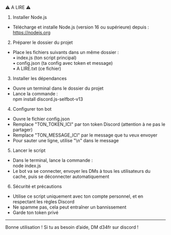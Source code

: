 ⚠️ A LIRE ⚠️

1) Installer Node.js  
- Télécharge et installe Node.js (version 16 ou supérieure) depuis : https://nodejs.org  

2) Préparer le dossier du projet  
- Place les fichiers suivants dans un même dossier :  
  • index.js (ton script principal)  
  • config.json (ta config avec token et message)  
  • A LIRE.txt (ce fichier)  

3) Installer les dépendances  
- Ouvre un terminal dans le dossier du projet  
- Lance la commande :  
  npm install discord.js-selfbot-v13  

4) Configurer ton bot  
- Ouvre le fichier config.json  
- Remplace "TON_TOKEN_ICI" par ton token Discord (attention à ne pas le partager)  
- Remplace "TON_MESSAGE_ICI" par le message que tu veux envoyer  
- Pour sauter une ligne, utilise "\n" dans le message  

5) Lancer le script  
- Dans le terminal, lance la commande :  
  node index.js  
- Le bot va se connecter, envoyer les DMs à tous les utilisateurs du cache, puis se déconnecter automatiquement  

6) Sécurité et précautions  
- Utilise ce script uniquement avec ton compte personnel, et en respectant les règles Discord  
- Ne spamme pas, cela peut entraîner un bannissement  
- Garde ton token privé  

---

Bonne utilisation ! Si tu as besoin d’aide, DM d34fr sur discord !

